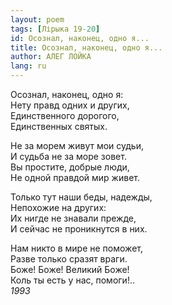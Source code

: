 ```yaml
---
layout: poem
tags: [Лірыка 19-20]
id: Осознал, наконец, одно я...
title: Осознал, наконец, одно я...
author: АЛЕГ ЛОЙКА
lang: ru
---
```



Осознал, наконец, одно я:  
Нету правд одних и других,  
Единственного дорогого,  
Единственных святых.  

Не за морем живут мои судьи,  
И судьба не за море зовет.  
Вы простите, добрые люди,  
Не одной правдой мир живет.  

Только тут наши беды, надежды,  
Непохожие на других:  
Их нигде не знавали прежде,  
И сейчас не проникнутся в них.  

Нам никто в мире не поможет,  
Разве только сразят враги.  
Боже! Боже! Великий Боже!  
Коль ты есть у нас, помоги!..  
*1993*  
